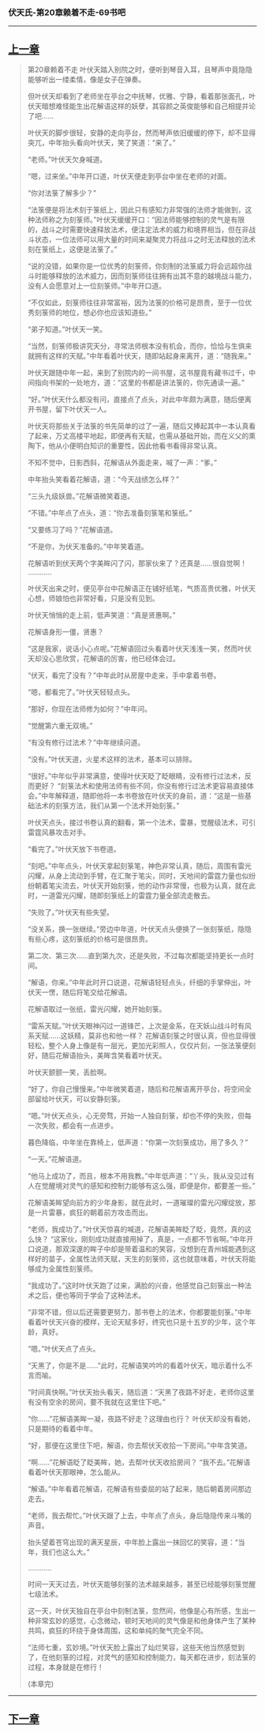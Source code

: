 ### 伏天氏-第20章赖着不走-69书吧

--------
[上一章](./7ea2481c13be5a3b796d83932fcda995.md)
--------


>
>
>
>第20章赖着不走
>叶伏天踏入别院之时，便听到琴音入耳，且琴声中竟隐隐能够听出一缕柔情，像是女子在弹奏。
>
>但叶伏天却看到了老师坐在亭台之中抚琴，优雅、宁静，看着那张面孔，叶伏天暗想难怪能生出花解语这样的妖孽，其容颜之英俊能够和自己相提并论了吧……
>
>叶伏天的脚步很轻，安静的走向亭台，然而琴声依旧缓缓的停下，却不显得突兀，中年抬头看向叶伏天，笑了笑道：“来了。”
>
>“老师。”叶伏天欠身喊道。
>
>“嗯，过来坐。”中年开口道，叶伏天便走到亭台中坐在老师的对面。
>
>“你对法箓了解多少？”
>
>“法箓便是将法术刻于箓纸上，因此只有感知力非常强的法师才能做到，这种法师称之为刻箓师。”叶伏天缓缓开口：“因法师能够控制的灵气是有限的，战斗之时需要快速释放法术，便注定法术的威力和境界相当，但在非战斗状态，一位法师可以用大量的时间来凝聚灵力将战斗之时无法释放的法术刻在箓纸上，这便是法箓了。”
>
>“说的没错，如果你是一位优秀的刻箓师，你刻制的法箓威力将会远超你战斗时能够释放的法术威力，因而刻箓师往往拥有出其不意的越境战斗能力，没有人会愿意对上一位刻箓师。”中年开口道。
>
>“不仅如此，刻箓师往往非常富裕，因为法箓的价格可是昂贵，至于一位优秀刻箓师的地位，想必你也应该知道些。”
>
>“弟子知道。”叶伏天一笑。
>
>“当然，刻箓师极讲究天分，寻常法师根本没有机会，而你，恰恰与生俱来就拥有这样的天赋。”中年看着叶伏天，随即站起身来离开，道：“随我来。”
>
>叶伏天跟随中年一起，来到了别院内的一间书屋，这书屋竟有藏书过千，中间指向书架的一处地方，道：“这里的书都是讲法箓的，你先通读一遍。”
>
>“好。”叶伏天什么都没有问，直接点了点头，对此中年颇为满意，随后便离开书屋，留下叶伏天一人。
>
>叶伏天将那些关于法箓的书先简单的过了一遍，随后又捧起其中一本认真看了起来，万丈高楼平地起，即便再有天赋，也需从基础开始，而在义父的熏陶下，他从小便明白知识的重要性，因此他看书看得非常认真。
>
>不知不觉中，日影西斜，花解语从外面走来，喊了一声：“爹。”
>
>中年抬头笑看着花解语，道：“今天战绩怎么样？”
>
>“三头九级妖兽。”花解语微笑着道。
>
>“不错。”中年点了点头，道：“你去准备刻箓笔和箓纸。”
>
>“又要练习了吗？”花解语道。
>
>“不是你，为伏天准备的。”中年笑着道。
>
>花解语听到伏天两个字美眸闪了闪，那家伙来了？还真是……很自觉啊！
>…………
>
>叶伏天出来之时，便见亭台中花解语正在铺好纸笔，气质高贵优雅，叶伏天心想，师娘怕也非常好看，只是没有见到。
>
>叶伏天悄悄的走上前，低声笑道：“真是贤惠啊。”
>
>花解语身形一僵，贤惠？
>
>“这是我家，说话小心点呢。”花解语回过头看着叶伏天浅浅一笑，然而叶伏天却没心思欣赏，花解语的厉害，他已经体会过。
>
>“伏天，看完了没有？”中年此时从房屋中走来，手中拿着书卷。
>
>“嗯，都看完了。”叶伏天轻轻点头。
>
>“那好，你现在法师修为如何？”中年问。
>
>“觉醒第六重无双境。”
>
>“有没有修行过法术？”中年继续问道。
>
>“没有。”叶伏天道，火星术这样的法术，基本可以排除。
>
>“很好。”中年似乎非常满意，使得叶伏天眨了眨眼睛，没有修行过法术，反而更好？
>“刻箓法术和使用法师有些不同，你没有修行过法术更容易直接体会。”中年解释道，随即他将一本书卷放在叶伏天的身前，道：“这是一些基础法术的刻箓方法，我们从第一个法术开始刻箓。”
>
>叶伏天点头，接过书卷认真的翻看，第一个法术，雷暴，觉醒级法术，可引雷霆风暴攻击对手。
>
>“看完了。”叶伏天放下书卷道。
>
>“刻吧。”中年点头，叶伏天拿起刻箓笔，神色非常认真，随后，周围有雷光闪耀，从身上流动到手臂，在汇聚于笔尖，同时，天地间的雷霆力量也似纷纷朝着笔尖流去，叶伏天开始刻箓，他的动作非常慢，也极为认真，就在此时，一道雷光闪耀，随即刻箓纸上的雷霆力量全部流走散去。
>
>“失败了。”叶伏天有些失望。
>
>“没关系，换一张继续。”旁边中年道，叶伏天点头便换了一张刻箓纸，隐隐有些心疼，这刻箓纸的价格可是很昂贵。
>
>第二次、第三次……直到第九次，还是失败，不过每次都能坚持更长一点时间。
>
>“解语，你来。”中年此时开口说道，花解语轻轻点头，纤细的手掌伸出，叶伏天一愣，随后将笔交给花解语。
>
>花解语取过一张纸，雷光闪耀，她开始刻箓。
>
>“雷系天赋。”叶伏天眼神闪过一道锋芒，上次是金系，在天妖山战斗时有风系天赋……这妖精，莫非也和他一样？
>花解语刻箓之时很认真，但也显得很轻松，整个人身上像是有一层光，更加光彩照人，仅仅片刻，一张法箓便刻好，随后花解语抬头，美眸含笑看着叶伏天。
>
>叶伏天颤颤一笑，丢脸啊。
>
>“好了，你自己慢慢来。”中年微笑着道，随后和花解语离开亭台，将空间全部留给叶伏天，可以安静刻箓。
>
>“嗯。”叶伏天点头，心无旁骛，开始一人独自刻箓，却也不停的失败，但每一次失败，都会有一点进步。
>
>暮色降临，中年坐在靠椅上，低声道：“你第一次刻箓成功，用了多久？”
>
>“一天。”花解语道。
>
>“他马上成功了，而且，根本不用我教。”中年低声道：“丫头，我从没见过有人在觉醒境对灵气的感知和控制力能够有这么强，即便是你，都要差一些。”
>
>花解语美眸望向前方的少年身影，就在此时，一道璀璨的雷光闪耀绽放，那是一片雷暴，疯狂的朝着前方攻击而出。
>
>“老师，我成功了。”叶伏天惊喜的喊道，花解语美眸眨了眨，竟然，真的这么快？
>“这家伙，刚刻成功就直接用掉了，真是，一点都不节省啊。”中年开口说道，那双深邃的眸子中却是带着温和的笑容，没想到在青州城能遇到这样好的苗子，全属性法师天赋，天生的刻箓师，这也就意味着，叶伏天将能够成为全属性刻箓师。
>
>“我成功了。”这时叶伏天跑了过来，满脸的兴奋，他感觉自己刻箓出一种法术之后，便也等同于学会了这种法术。
>
>“非常不错，但以后还需要更努力，那书卷上的法术，你都要能刻箓。”中年看着叶伏天兴奋的模样，无论天赋多好，终究也只是十五岁的少年，这个年龄，真好。
>
>“嗯。”叶伏天点了点头。
>
>“天黑了，你是不是……”此时，花解语笑吟吟的看着叶伏天，暗示着什么不言而喻。
>
>“时间真快啊。”叶伏天抬头看天，随后道：“天黑了夜路不好走，老师你这里有没有空余的房间，要不我就在这里住下吧。”
>
>“你……”花解语美眸一凝，夜路不好走？这理由也行？
>叶伏天却没有看她，只是期待的看着中年。
>
>“好，那便在这里住下吧，解语，你去帮伏天收拾一下房间。”中年含笑道。
>
>“啊……”花解语眨了眨美眸，她，去帮叶伏天收拾房间？
>“我不去。”花解语看着叶伏天那眼神，怎么能从。
>
>“解语。”中年看着花解语，花解语有些委屈的站了起来，随后朝着房间那边走去。
>
>“老师，我去帮忙。”叶伏天跟了上去，中年点了点头，身后隐隐传来斗嘴的声音。
>
>抬头望着苍穹出现的满天星辰，中年脸上露出一抹回忆的笑容，道：“当年，我们也这么大。”
>
>…………
>
>时间一天天过去，叶伏天能够刻箓的法术越来越多，甚至已经能够刻箓觉醒七级法术。
>
>这一天，叶伏天独自在亭台中刻制法箓，忽然间，他像是心有所感，生出一种非常玄妙的感觉，心念微动，顿时天地间的灵气像是和他身体产生了某种共鸣，疯狂的环绕于身体周围，这和单纯的聚气完全不同。
>
>“法师七重，玄妙境。”叶伏天脸上露出了灿烂笑容，这些天他当然感觉到了，在他刻箓的过程，对灵气的感知和控制能力，每天都在进步，刻法箓的过程，本身就是在修行！
>
>(本章完)
>
>

--------
[下一章](./6bd801da11fe099f256712e6e818e7c5.md)
--------
